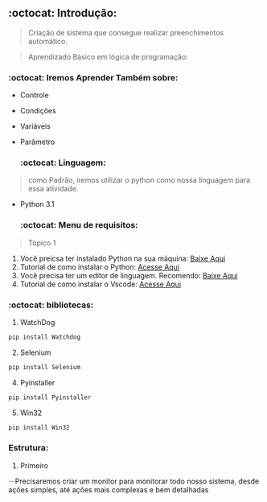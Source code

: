   ## :octocat: Introdução:

> Criação de sistema que consegue realizar preenchimentos automático.


> Aprendizado Básico em lógica de programação:

  ### :octocat: Iremos Aprender Também sobre:
+ Controle
+ Condições
+ Variáveis
+ Parâmetro


  ### :octocat: Linguagem:

> como Padrão, iremos utilizar o python como nossa linguagem para essa atividade.
+ Python 3.1


  ### :octocat: Menu de requisitos:

> Tópico 1
1) Você preicsa ter instalado Python na sua máquina: [Baixe Aqui](https://www.python.org/downloads/)
2) Tutorial de como instalar o Python: [Acesse Aqui](https://www.youtube.com/watch?v=KeDLsBmi3JA)
3) Você precisa ter um editor de linguagem. Recomendo: [Baixe Aqui](https://code.visualstudio.com/)
4) Tutorial de como instalar o Vscode: [Acesse Aqui](https://www.youtube.com/watch?v=_R6YslWRUFk)


  ### :octocat: biblíotecas: 

1) WatchDog 
```python
pip install Watchdog
```
2) Selenium
```python
pip install Selenium
```
4) Pyinstaller
```python
pip install Pyinstaller
```
5) Win32
```python
pip install Win32
```

### Estrutura:
1. Primeiro 

⋅⋅⋅Precisaremos criar um monitor para monitorar todo nosso sistema, desde ações simples, até ações mais complexas e bem detalhadas